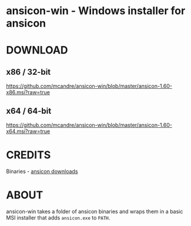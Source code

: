 # ansicon-win - Windows installer for ansicon

# DOWNLOAD

## x86 / 32-bit

https://github.com/mcandre/ansicon-win/blob/master/ansicon-1.60-x86.msi?raw=true

## x64 / 64-bit

https://github.com/mcandre/ansicon-win/blob/master/ansicon-1.60-x64.msi?raw=true

# CREDITS

Binaries - [ansicon downloads](https://github.com/adoxa/ansicon/downloads)

# ABOUT

ansicon-win takes a folder of ansicon binaries and wraps them in a basic MSI installer that adds `ansicon.exe` to `PATH`.
